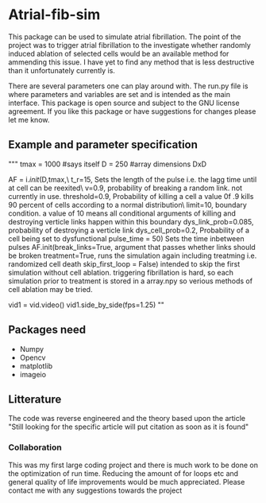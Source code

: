 # Atrial-fib-sim

This package can be used to simulate atrial fibrillation. The point of the project was to trigger atrial fibrillation to the investigate whether randomly induced ablation of selected cells would be an available method for ammending this issue. I have yet to find any method that is less destructive than it unfortunately currently is.

There are several parameters one can play around with. The run.py file is where parameters and variables are set and is intended as the main interface. This package is open source and subject to the GNU license agreement. If you like this package or have suggestions for changes please let me know. 

## Example and parameter specification

"""
tmax = 1000     #says itself
D = 250         #array dimensions DxD


AF = i._init_(D,tmax,\\
              t_r=15,                 Sets the length of the pulse i.e. the lagg time until at cell can be reexited\\
              v=0.9,                  probability of breaking a random link. not currently in use.
              threshold=0.9,          Probability of killing a cell a value 0f .9 kills 90 percent of cells according to a normal distribution\\
              limit=10,               boundary condition. a value of 10 means all conditional arguments of killing and destroying verticle links happen within this boundary
              dys_link_prob=0.085,    probability of destroying a verticle link
              dys_cell_prob=0.2,      Probability of a cell being set to dysfunctional
              pulse_time = 50)        Sets the time inbetween pulses
AF.init(break_links=True,             argument that passes whether links should be broken
        treatment=True,               runs the simulation again including treatming i.e. randomized cell death
        skip_first_loop = False)      intended to skip the first simulation without cell ablation. triggering fibrillation is hard, so each simulation prior to treatment is stored in a array.npy so verious methods of cell ablation may be tried.

vid1 = vid.video()
vid1.side_by_side(fps=1.25)
""

## Packages need
- Numpy
- Opencv
- matplotlib
- imageio

## Litterature
The code was reverse engineered and the theory based upon the article "Still looking for the specific article will put citation as soon as it is found"

### Collaboration
This was my first large coding project and there is much work to be done on the optimization of run time. Reducing the amount of for loops etc and general quality of life improvements would be much appreciated. Please contact me with any suggestions towards the project
